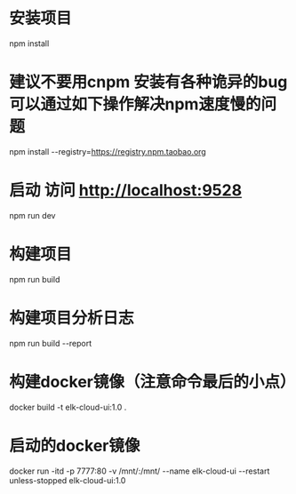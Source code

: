 # 安装项目
npm install

# 建议不要用cnpm  安装有各种诡异的bug 可以通过如下操作解决npm速度慢的问题
npm install --registry=https://registry.npm.taobao.org

# 启动  访问 [http://localhost:9528](http://localhost:9528)
npm run dev

# 构建项目
npm run build

# 构建项目分析日志
npm run build --report

# 构建docker镜像（注意命令最后的小点） 
docker build -t elk-cloud-ui:1.0 .

# 启动的docker镜像
docker run -itd -p 7777:80 -v /mnt/:/mnt/ --name elk-cloud-ui --restart unless-stopped  elk-cloud-ui:1.0
```

